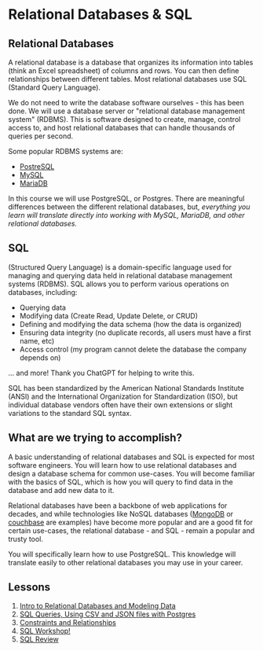 # Relational Databases & SQL

## Relational Databases

A relational database is a database that organizes its information into tables (think an Excel spreadsheet) of columns and rows. You can then define relationships between different tables. Most relational databases use SQL (Standard Query Language).

We do not need to write the database software ourselves - this has been done. We will use a database server or "relational database management system" (RDBMS). This is software designed to create, manage, control access to, and host relational databases that can handle thousands of queries per second.

Some popular RDBMS systems are:

- [PostreSQL](https://www.postgresql.org/)
- [MySQL](https://www.mysql.com/)
- [MariaDB](https://mariadb.org/)

In this course we will use PostgreSQL, or Postgres. There are meaningful differences between the different relational databases, but, *everything you learn will translate directly into working with MySQL, MariaDB, and other relational databases.*

## SQL

(Structured Query Language) is a domain-specific language used for managing and querying data held in relational database management systems (RDBMS). SQL allows you to perform various operations on databases, including:

- Querying data
- Modifying data (Create Read, Update Delete, or CRUD)
- Defining and modifying the data schema (how the data is organized)
- Ensuring data integrity (no duplicate records, all users must have a first name, etc)
- Access control (my program cannot delete the database the company depends on)

... and more! Thank you ChatGPT for helping to write this.

SQL has been standardized by the American National Standards Institute (ANSI) and the International Organization for Standardization (ISO), but individual database vendors often have their own extensions or slight variations to the standard SQL syntax.

## What are we trying to accomplish?

A basic understanding of relational databases and SQL is expected for most software engineers. You will learn how to use relational databases and design a database schema for common use-cases. You will become familiar with the basics of SQL, which is how you will query to find data in the database and add new data to it.

Relational databases have been a backbone of web applications for decades, and while technologies like NoSQL databases ([MongoDB](https://www.mongodb.com/) or [couchbase](https://www.couchbase.com/) are examples) have become more popular and are a good fit for certain use-cases, the relational database - and SQL - remain a popular and trusty tool.

You will specifically learn how to use PostgreSQL. This knowledge will translate easily to other relational databases you may use in your career.

## Lessons

1. [Intro to Relational Databases and Modeling Data](./1-intro-sql-basic-schema-design/README.md)
2. [SQL Queries, Using CSV and JSON files with Postgres](./2-queries-csv-json/README.md)
3. [Constraints and Relationships](./3-constraints-relationships/README.md)
4. [SQL Workshop!](./4-sql-workshop/README.md)
5. [SQL Review](./5-sql-review/README.md)
